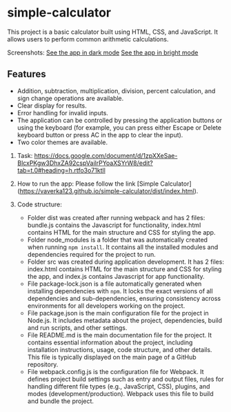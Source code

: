 # simple-calculator

This project is a basic calculator built using HTML, CSS, and JavaScript. 
It allows users to perform common arithmetic calculations.

   Screenshots:
   [See the app in dark mode](https://github.com/user-attachments/assets/d122c987-e66d-4c72-b849-1d06b4192933)
   [See the app in bright mode](https://github.com/user-attachments/assets/7f89db00-f654-477e-9aa6-9010ad18df0e)

## Features

- Addition, subtraction, multiplication, division, percent calculation, and sign change operations are available.
- Clear display for results.
- Error handling for invalid inputs.
- The application can be controlled by pressing the application buttons or using the keyboard (for example, you can press either Escape or Delete keyboard button or press AC in the app to clear the input).
- Two color themes are available.

1. Task: https://docs.google.com/document/d/1zpXXeSae-BlcxPKgw3DhxZA92cspVailrPYoaXSYrW8/edit?tab=t.0#heading=h.rtfo3o71ktll

2. How to run the app:
   Please follow the link [Simple Calculator] (https://vaverka123.github.io/simple-calculator/dist/index.html).

3. Code structure:
   - Folder dist was created after running webpack and has 2 files: bundle.js contains the Javascript for functionality, index.html contains HTML for the main structure and CSS for styling the app.
   - Folder node_modules is a folder that was automatically created when running `npm install`. It contains all the installed modules and dependencies required for the project to run.
   - Folder src was created during application development. It has 2 files: index.html contains HTML for the main structure and CSS for styling the app, and index.js contains Javascript for app functionality.
   - File package-lock.json is a file automatically generated when installing dependencies with `npm`. It locks the exact versions of all dependencies and sub-dependencies, ensuring consistency across environments for all developers working on the project.
   - File package.json is the main configuration file for the project in Node.js. It includes metadata about the project, dependencies, build and run scripts, and other settings. 
   - File README.md is the main documentation file for the project. It contains essential information about the project, including installation instructions, usage, code structure, and other details. This file is typically displayed on the main page of a GitHub repository.
   - File webpack.config.js is the configuration file for Webpack. It defines project build settings such as entry and output files, rules for handling different file types (e.g., JavaScript, CSS), plugins, and modes (development/production). Webpack uses this file to build and bundle the project.


